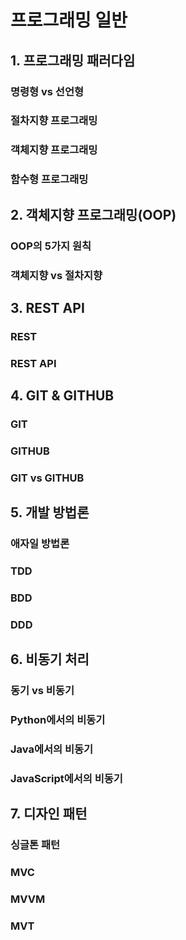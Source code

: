 # 프로그래밍 일반

## 1. 프로그래밍 패러다임

### 명령형 vs 선언형

### 절차지향 프로그래밍

### 객체지향 프로그래밍

### 함수형 프로그래밍

## 2. 객체지향 프로그래밍(OOP)

### OOP의 5가지 원칙

### 객체지향 vs 절차지향

## 3. REST API

### REST

### REST API

## 4. GIT & GITHUB

### GIT

### GITHUB

### GIT vs GITHUB

## 5. 개발 방법론

### 애자일 방법론

### TDD

### BDD

### DDD

## 6. 비동기 처리

### 동기 vs 비동기

### Python에서의 비동기

### Java에서의 비동기

### JavaScript에서의 비동기

## 7. 디자인 패턴

### 싱글톤 패턴

### MVC

### MVVM

### MVT